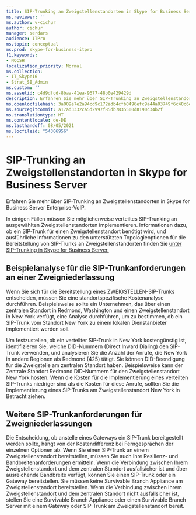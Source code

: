```yaml
---
title: SIP-Trunking an Zweigstellenstandorten in Skype for Business Server
ms.reviewer: ''
ms.author: v-cichur
author: cichur
manager: serdars
audience: ITPro
ms.topic: conceptual
ms.prod: skype-for-business-itpro
f1.keywords:
- NOCSH
localization_priority: Normal
ms.collection:
- IT_Skype16
- Strat_SB_Admin
ms.custom: ''
ms.assetid: c4d9dfcd-8baa-41ea-9677-48b0e429429d
description: Erfahren Sie mehr über SIP-Trunking an Zweigstellenstandorten in Skype for Business Server Enterprise-VoIP.
ms.openlocfilehash: 3a009e7e2a94cd9c172adb4cfb0496efc9a44a03749f6c40c6ee63fb321b7f62
ms.sourcegitcommit: a17ad3332ca5d2997f85db7835500d8190c34b2f
ms.translationtype: MT
ms.contentlocale: de-DE
ms.lasthandoff: 08/05/2021
ms.locfileid: "54306956"
---
```

# <a name="branch-site-sip-trunking-in-skype-for-business-server"></a>SIP-Trunking an Zweigstellenstandorten in Skype for Business Server
 
Erfahren Sie mehr über SIP-Trunking an Zweigstellenstandorten in Skype for Business Server Enterprise-VoIP.
  
In einigen Fällen müssen Sie möglicherweise verteiltes SIP-Trunking an ausgewählten Zweigstellenstandorten implementieren. Informationen dazu, ob ein SIP-Trunk für einen Zweigstellenstandort benötigt wird, und ausführliche Informationen zu den unterstützten Topologieoptionen für die Bereitstellung von SIP-Trunks an Zweigstellenstandorten finden Sie [unter SIP-Trunking in Skype for Business Server.](sip-trunking.md)
  
## <a name="example-branch-site-sip-trunk-requirements-analysis"></a>Beispielanalyse für die SIP-Trunkanforderungen an einer Zweigniederlassung

Wenn Sie sich für die Bereitstellung eines ZWEIGSTELLEN-SIP-Trunks entscheiden, müssen Sie eine standortspezifische Kostenanalyse durchführen. Beispielsweise sollte ein Unternehmen, das über einen zentralen Standort in Redmond, Washington und einen Zweigstellenstandort in New York verfügt, eine Analyse durchführen, um zu bestimmen, ob ein SIP-Trunk vom Standort New York zu einem lokalen Dienstanbieter implementiert werden soll.
  
Um festzustellen, ob ein verteilter SIP-Trunk in New York kostengünstig ist, identifizieren Sie, welche DID-Nummern (Direct Inward Dialing) den SIP-Trunk verwenden, und analysieren Sie die Anzahl der Anrufe, die New York in andere Regionen als Redmond (425) tätigt. Sie können DID-Beendigung für die Zweigstelle am zentralen Standort haben. Beispielsweise kann der Zentrale Standort Redmond DID-Nummern für den Zweigstellenstandort New York hosten. Wenn die Kosten für die Implementierung eines verteilten SIP-Trunks niedriger sind als die Kosten für diese Anrufe, sollten Sie die Implementierung eines SIP-Trunks am Zweigstellenstandort New York in Betracht ziehen. 
  
## <a name="other-branch-site-sip-trunk-requirements"></a>Weitere SIP-Trunkanforderungen für Zweigniederlassungen

Die Entscheidung, ob anstelle eines Gateways ein SIP-Trunk bereitgestellt werden sollte, hängt von der Kostendifferenz bei Ferngesprächen der einzelnen Optionen ab. Wenn Sie einen SIP-Trunk an einem Zweigstellenstandort bereitstellen, müssen Sie auch Ihre Resilienz- und Bandbreitenanforderungen ermitteln. Wenn die Verbindung zwischen Ihrem Zweigstellenstandort und dem zentralen Standort ausfallsicher ist und über ausreichende Bandbreite verfügt, können Sie einen SIP-Trunk oder ein Gateway bereitstellen. Sie müssen keine Survivable Branch Appliance am Zweigstellenstandort bereitstellen. Wenn die Verbindung zwischen Ihrem Zweigstellenstandort und dem zentralen Standort nicht ausfallsicher ist, stellen Sie eine Survivable Branch Appliance oder einen Survivable Branch Server mit einem Gateway oder SIP-Trunk am Zweigstellenstandort bereit. 
  

